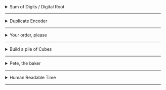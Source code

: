 <details>
<summary>Sum of Digits / Digital Root</summary>

    Digital root is the recursive sum of all the digits in a number.
    
    Given n, take the sum of the digits of n. If that value has more than one digit,
    continue reducing in this way until a single-digit number is produced. The input will be a non-negative integer.

> Examples<br>
>     16  -->  1 + 6 = 7 <br>
>    942  -->  9 + 4 + 2 = 15  -->  1 + 5 = 6<br>
> 132189  -->  1 + 3 + 2 + 1 + 8 + 9 = 24  -->  2 + 4 = 6<br>
> 493193  -->  4 + 9 + 3 + 1 + 9 + 3 = 29  -->  2 + 9 = 11  -->  1 + 1 = 2

***Solution:***
```python
def digital_root(n):
    s=str(n)
    l = len(s)
    if l >1:
        return digital_root(sum(int(each)for each in s))
    return n
```
</details>

---

<details>
<summary>Duplicate Encoder</summary>
   
    The goal of this exercise is to convert a string to a new string where each character
    in the new string is "(" if that character appears only once in the original string,
    or ")" if that character appears more than once in the original string. Ignore
    capitalization when determining if a character is a duplicate.


> Examples<br>
> "din"      =>  "((("<br>
> "recede"   =>  "()()()"<br>
> "Success"  =>  ")())())"<br>
> "(( @"     =>  "))(("

***Solution:***
```python
def duplicate_encode(word):
    word = word.lower()
    new_word=''
    for letter in word:
        count=0
        for l in word:
            if l == letter:
                count+=1
        if count >1:
            new_word += ')'
        else:
            new_word += '('
    return new_word
```
</details>

---

<details>
<summary>Your order, please</summary>
   
    Your task is to sort a given string. Each word in the string will contain a single number.
    This number is the position the word should have in the result.

    Note: Numbers can be from 1 to 9. So 1 will be the first word (not 0).

    If the input string is empty, return an empty string. The words in the input String will only contain valid consecutive numbers.

> Examples<br>
> "is2 Thi1s T4est 3a"  -->  "Thi1s is2 3a T4est"<br>
> "4of Fo1r pe6ople g3ood th5e the2"  -->  "Fo1r the2 g3ood 4of th5e pe6ople"<br>
> ""  -->  ""

***Solution:***
```python
def order(sentence):
    if sentence == '':
        return ''
    sentence = sentence.split()
    new_sentence= ['~' for word in sentence]
    for word in sentence:
        print(word)
        for letter in word:
            try:
                new_sentence[int(letter)-1]=word
            except:
                continue
    new_sentence = ' '.join(each for each in new_sentence)
    return new_sentence
```
</details>

---

<details>
<summary>Build a pile of Cubes</summary>
   
Your task is to construct a building which will be a pile of n cubes.
The cube at the bottom will have a volume of n<sup>3</sup>, the cube above will have volume of (n-1)<sup>3</sup> and so on until the top which will have a volume of 1<sup>3</sup>

You are given the total volume m of the building. Being given m can you find the number n of cubes you will have to build?

The parameter of the function findNB (find_nb, fin-nb, findNB, ...) will be an integer m and you have to return the integer n such as n<sup>3</sup> + (n-1)<sup>3</sup> + (n-2)<sup>3</sup> + ... + 1<sup>3</sup> = m if such a n exists or -1 if there is no such n.

> Examples<br>
> findNb(1071225) --> 45<br>
> findNb(91716553919377) --> -1

***Solution:***
```python
def find_nb(mass):
    count = 0
    m=0
    while m<mass:
        count += 1
        m += count**3
        if m>mass:
            return -1
    return count
```
</details>

---

<details>
<summary>Pete, the baker</summary>
   
    Pete likes to bake some cakes. He has some recipes and ingredients. Unfortunately he is not good in maths. Can you help him to find out, how many cakes he could bake considering his recipes?

    Write a function cakes(), which takes the recipe (object) and the available ingredients (also an object) and returns the maximum number of cakes Pete can bake (integer). For simplicity there are no units for the amounts (e.g. 1 lb of flour or 200 g of sugar are simply 1 or 200). Ingredients that are not present in the objects, can be considered as 0.

```python
Examples:

# must return 2
cakes({flour: 500, sugar: 200, eggs: 1}, {flour: 1200, sugar: 1200, eggs: 5, milk: 200})<br>
# must return 0
cakes({apples: 3, flour: 300, sugar: 150, milk: 100, oil: 100}, {sugar: 500, flour: 2000, milk: 2000})
```

***Solution:***
```python
def cakes(recipe, available):
    amount  = []
    for each in recipe:
        if each not in available:
            return 0
        amount.append(available[each]//recipe[each])
    return min(amount)
```
</details>

---

<details>
<summary>Human Readable Time</summary>
   
    Write a function, which takes a non-negative integer (seconds) as input and returns the time in a human-readable format (HH:MM:SS)

    HH = hours, padded to 2 digits, range: 00 - 99
    MM = minutes, padded to 2 digits, range: 00 - 59
    SS = seconds, padded to 2 digits, range: 00 - 59
    The maximum time never exceeds 359999 (99:59:59)

    You can find some examples in the test fixtures.



> Examples<br>
> test.assert_equals(make_readable(0), "00:00:00")<br>
        test.assert_equals(make_readable(59), "00:00:59")<br>
        test.assert_equals(make_readable(60), "00:01:00")<br>
        test.assert_equals(make_readable(3599), "00:59:59")<br>

***Solution:***
```python
def make_readable(seconds):
    hours = seconds // 3600
    seconds -= hours * 3600
    minutes = seconds // 60
    seconds -= minutes * 60
    h=''
    m=''
    s=''
    if hours <10:
        h=0
    if minutes <10:
        m=0
    if seconds <10:
        s=0
    return (f'{h}{hours}:{m}{minutes}:{s}{seconds}')
```
</details>

---
<!--
<details>
<summary>Placeholder</summary>
   
    asdf
    asdf

> Examples<br>
> asdf<br>
> asdf<br>
> asdf<br>

***Solution:***
```python
asdf
asdf
asdf
```
</details>

---
<!--
<details>
<summary>Placeholder</summary>
   
    asdf
    asdf

> Examples<br>
> asdf<br>
> asdf<br>
> asdf<br>

***Solution:***
```python
asdf
asdf
asdf
```
</details>

---
-->
